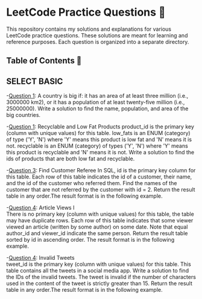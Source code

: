 # LeetCode Practice Questions 🚀

This repository contains my solutions and explanations for various LeetCode practice questions. These solutions are meant for learning and reference purposes. Each question is organized into a separate directory.

## Table of Contents 📜

## SELECT BASIC

 -[Question 1](./Question1/):
  A country is big if:
   it has an area of at least three million (i.e., 3000000 km2), or
   it has a population of at least twenty-five million (i.e., 25000000).
   Write a solution to find the name, population, and area of the big countries.

-[Question 1](./Question2/):
 Recyclable and Low Fat Products
  product_id is the primary key (column with unique values) for this table.
  low_fats is an ENUM (category) of type ('Y', 'N') where 'Y' means this product is low fat and 'N' means it is not.
  recyclable is an ENUM (category) of types ('Y', 'N') where 'Y' means this product is recyclable and 'N' means it is not.
  Write a solution to find the ids of products that are both low fat and recyclable.

 -[Question 3](./Question3/):
  Find Customer Referee
   In SQL, id is the primary key column for this table.
   Each row of this table indicates the id of a customer, their name, and the id of the customer who referred them.
   Find the names of the customer that are not referred by the customer with id = 2.
   Return the result table in any order.The result format is in the following example.

  -[Question 4](./Question4/):
  Article Views I  
   There is no primary key (column with unique values) for this table, the table may have duplicate rows.
   Each row of this table indicates that some viewer viewed an article (written by some author) on some date. 
   Note that equal author_id and viewer_id indicate the same person.
   Return the result table sorted by id in ascending order.
   The result format is in the following example.

  -[Question 4](./Question5/):
  Invalid Tweets  
   tweet_id is the primary key (column with unique values) for this table.
   This table contains all the tweets in a social media app.
   Write a solution to find the IDs of the invalid tweets. 
   The tweet is invalid if the number of characters used in the content of the tweet is strictly greater than 15.
   Return the result table in any order.The result format is in the following example.
  
  

